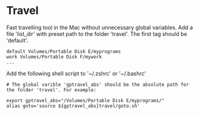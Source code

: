 # Travel
Fast travelling tool in the Mac without unnecessary global variables.
Add a file 'list_dir' with preset path to the folder 'travel'. The first tag should be 'default'.
```
default Volumes/Portable Disk E/myprograms
work Volumes/Portable Disk F/mywork
...

```


Add the following shell script to '\~/.zshrc' or '\~/.bashrc'  

```shell
# The global varible 'gptravel_abs' should be the absolute path for the folder 'travel'. For example:

export gptravel_abs="/Volumes/Portable Disk E/myprograms/"  
alias goto='source ${gptravel_abs}travel/goto.sh'  
```
